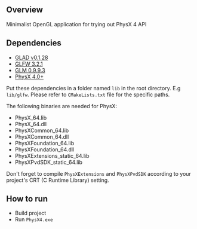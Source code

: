 ## Overview
Minimalist OpenGL application for trying out PhysX 4 API

## Dependencies
- [GLAD v0.1.28](https://github.com/Dav1dde/glad)
- [GLFW 3.2.1](https://www.glfw.org/)
- [GLM 0.9.9.3](https://glm.g-truc.net/0.9.9/index.html)
- [PhysX 4.0+](https://github.com/NVIDIAGameWorks/PhysX)

Put these dependencies in a folder named `lib` in the root directory. E.g `lib/glfw`. Please refer to `CMakeLists.txt` file for the specific paths.

The following binaries are needed for PhysX:
- PhysX_64.lib
- PhysX_64.dll
- PhysXCommon_64.lib
- PhysXCommon_64.dll
- PhysXFoundation_64.lib
- PhysXFoundation_64.dll
- PhysXExtensions_static_64.lib
- PhysXPvdSDK_static_64.lib

Don't forget to compile `PhysXExtensions` and `PhysXPvdSDK` according to your project's CRT (C Runtime Library) setting.

## How to run
- Build project
- Run `PhysX4.exe`